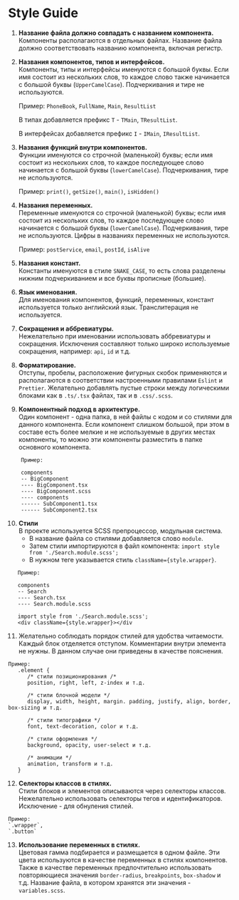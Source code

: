 # Style Guide

1. **Название файла должно совпадать с названием компонента.**  
   Компоненты располагаются в отдельных файлах. Название файла должно соответствовать названию компонента, включая регистр.

2. **Названия компонентов, типов и интерфейсов.**  
   Компоненты, типы и интерфейсы именуются с большой буквы. Если имя состоит из нескольких слов, то каждое слово также начинается с большой буквы (`UpperCamelCase`). Подчеркивания и тире не используются.

   Пример: `PhoneBook`, `FullName`, `Main`, `ResultList`
   
   В типах добавляется префикс `T` - `TMain`, `TResultList`.
   
   В интерфейсах добавляется префикс `I` - `IMain`, `IResultList`.

3. **Названия функций внутри компонентов.**  
   Функции именуются со строчной (маленькой) буквы; если имя состоит из нескольких слов, то каждое последующее слово начинается с большой буквы (`lowerCamelCase`). Подчеркивания, тире не используются.

   Пример: `print()`, `getSize()`, `main()`, `isHidden()`

4. **Названия переменных.**  
   Переменные именуются со строчной (маленькой) буквы; если имя состоит из нескольких слов, то каждое последующее слово начинается с большой буквы (`lowerCamelCase`). Подчеркивания, тире не используются. Цифры в названиях переменных не используются.

   Пример: `postService`, `email`, `postId`, `isAlive`

5. **Названия констант.**  
   Константы именуются в стиле `SNAKE_CASE`, то есть слова разделены нижним подчеркиванием и все буквы прописные (большие).

6. **Язык именования.**  
   Для именования компонентов, функций, переменных, констант используется только английский язык. Транслитерация не используется.

7. **Сокращения и аббревиатуры.**  
   Нежелательно при именовании использовать аббревиатуры и сокращения. Исключения составляют только широко используемые сокращения, например: `api`, `id` и т.д.

8. **Форматирование.**  
   Отступы, пробелы, расположение фигурных скобок применяются и располагаются в соответствии настроенными правилами `Eslint` и `Prettier`. Желательно добавлять пустые строки между логическими блоками как в `.ts/.tsx` файлах, так и в `.css/.scss`.

9.  **Компонентный подход в архитектуре.**  
    Один компонент - одна папка, в ней файлы с кодом и со стилями для данного компонента.
    Если компонент слишком большой, при этом в составе есть более мелкие и не используемые в других местах компоненты, то можно эти компоненты разместить в папке основного компонента.
```
    Пример:  
    
    components  
    -- BigComponent  
    ---- BigComponent.tsx  
    ---- BigComponent.scss  
    ---- components  
    ------ SubComponent1.tsx  
    ------ SubComponent2.tsx
```
10. **Стили**  
    В проекте используется SCSS препроцессор, модульная система.
    - В название файла со стилями добавляется слово `module`. 
    - Затем стили импортируются в файл компонента: `import style from './Search.module.scss';` 
    - В нужном теге указывается стиль `className={style.wrapper}`. 

     
   ```
      Пример:
   
      components  
      -- Search  
      ---- Search.tsx  
      ---- Search.module.scss

      import style from './Search.module.scss';
      <div className={style.wrapper}></div
   ```
11. Желательно соблюдать порядок стилей для удобства читаемости. Каждый блок отделяется отступом. Комментарии внутри элемента не нужны. В данном случае они приведены в качестве пояснения.

   ```
   Пример:
      .element {
         /* стили позиционирования /*
         position, right, left, z-index и т.д.

         /* стили блочной модели */
         display, width, height, margin. padding, justify, align, border, box-sizing и т.д.

         /* стили типографики */
         font, text-decoration, color и т.д.

         /* стили оформления */
         background, opacity, user-select и т.д.

         /* анимации */
         animation, transform и т.д.
      }
   ```
12.  **Селекторы классов в стилях.**  
    Стили блоков и элементов описываются через селекторы классов. Нежелательно использовать селекторы тегов и идентификаторов. Исключение - для обнуления стилей.

    Пример:
    `.wrapper`,
    `.button`

13.  **Использование переменных в стилях.**  
    Цветовая гамма подбирается и размещается в одном файле. Эти цвета используются в качестве переменных в стилях компонентов.  
    Также в качестве переменных предпочтительно использовать повторяющиеся значения `border-radius`, `breakpoints`, `box-shadow` и т.д.
    Название файла, в котором хранятся эти значения - `variables.scss`.

